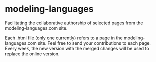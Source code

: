 # modeling-languages
Facilitating the collaborative authorship of selected pages from the modeling-languages.com site.

Each .html file (only one currently) refers to a page in the modeling-languages.com site. Feel free to send your contributions to each page. Every week, the new version with the merged changes will be used to replace the online version.


